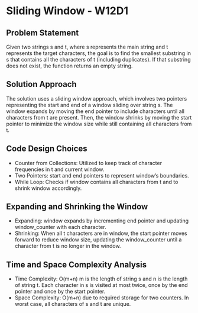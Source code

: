 # Sliding Window - W12D1

## Problem Statement

Given two strings s and t, where s represents the main string and t represents the target characters, the goal is to find the smallest substring in s that contains all the characters of t (including duplicates). If that substring does not exist, the function returns an empty string.

## Solution Approach

The solution uses a sliding window approach, which involves two pointers representing the start and end of a window sliding over string s. The window expands by moving the end pointer to include characters until all characters from t are present. Then, the window shrinks by moving the start pointer to minimize the window size while still containing all characters from t.

## Code Design Choices

- Counter from Collections: Utilized to keep track of character frequencies in t and current window.
- Two Pointers: start and end pointers to represent window’s boundaries.
- While Loop: Checks if window contains all characters from t and to shrink window accordingly.

## Expanding and Shrinking the Window

- Expanding: window expands by incrementing end pointer and updating window_counter with each character.
- Shrinking: When all t characters are in window, the start pointer moves forward to reduce window size, updating the window_counter until a character from t is no longer in the window.

## Time and Space Complexity Analysis

- Time Complexity: O(m+n)
    m is the length of string s and n is the length of string t. Each character in s is visited at most twice, once by the end pointer and once by the start pointer.
- Space Complexity: O(m+n)
    due to required storage for two counters. In worst case, all characters of s and t are unique.
